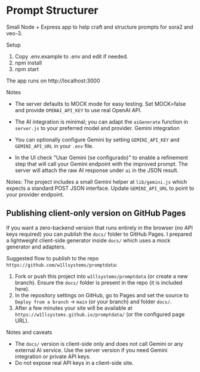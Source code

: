 # Prompt Structurer

Small Node + Express app to help craft and structure prompts for sora2 and veo-3.

Setup

1. Copy .env.example to .env and edit if needed.
2. npm install
3. npm start

The app runs on http://localhost:3000

Notes

- The server defaults to MOCK mode for easy testing. Set MOCK=false and provide `OPENAI_API_KEY` to use real OpenAI API.
- The AI integration is minimal; you can adapt the `aiGenerate` function in `server.js` to your preferred model and provider.
Gemini integration

- You can optionally configure Gemini by setting `GEMINI_API_KEY` and `GEMINI_API_URL` in your `.env` file.
- In the UI check "Usar Gemini (se configurado)" to enable a refinement step that will call your Gemini endpoint with the improved prompt. The server will attach the raw AI response under `ai` in the JSON result.

Notes: The project includes a small Gemini helper at `lib/gemini.js` which expects a standard POST JSON interface. Update `GEMINI_API_URL` to point to your provider endpoint.

Publishing client-only version on GitHub Pages
-------------------------------------------------
If you want a zero-backend version that runs entirely in the browser (no API keys required) you can publish the `docs/` folder to GitHub Pages. I prepared a lightweight client-side generator inside `docs/` which uses a mock generator and adapters.

Suggested flow to publish to the repo `https://github.com/w1llsystems/promptdata`:

1. Fork or push this project into `w1llsystems/promptdata` (or create a new branch). Ensure the `docs/` folder is present in the repo (it is included here).
2. In the repository settings on GitHub, go to Pages and set the source to `Deploy from a branch` -> `main` (or your branch) and folder `docs/`.
3. After a few minutes your site will be available at `https://w1llsystems.github.io/promptdata/` (or the configured page URL).

Notes and caveats
- The `docs/` version is client-side only and does not call Gemini or any external AI service. Use the server version if you need Gemini integration or private API keys.
- Do not expose real API keys in a client-side site.

